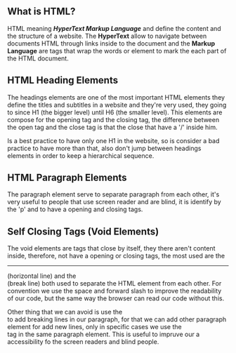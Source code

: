 ## What is HTML? 

HTML meaning ***HyperText Markup Language*** and define the content and the structure of a website. The **HyperText** allow to navigate between documents HTML through links inside to the document and the **Markup Language** are tags that wrap the words or element to mark the each part of the HTML document.

## HTML Heading Elements

The headings elements are one of the most important HTML elements they define the titles and subtitles in a website and they're very used, they going to since H1 (the bigger level) until H6 (the smaller level). This elements are compose for the opening tag and the closing tag, the difference between the open tag and the close tag is that the close that have a '/' inside him.

Is a best practice to have only one H1 in the website, so is consider a bad practice to have more than that, also don't jump between headings elements in order to keep a hierarchical sequence.

## HTML Paragraph Elements

The paragraph element serve to separate paragraph from each other, it's very useful to people that use screen reader and are blind, it is identify by the 'p' and to have a opening and closing tags.

## Self Closing Tags (Void Elements)

The void elements are tags that close by itself, they there aren't content inside, therefore, not have a opening or closing tags, the most used are the <hr /> (horizontal line) and the <br /> (break line) both used to separate the HTML element from each other. For convention we use the space and forward slash to improve the readability of our code, but the same way the browser can read our code without this.

Other thing that we can avoid is use the <br /> to add breaking lines in our paragraph, for that we can add other paragraph element for add new lines, only in specific cases we use the <br /> tag in the same paragraph element. This is useful to impruve our a  accessibility fo the screen readers and blind people.

